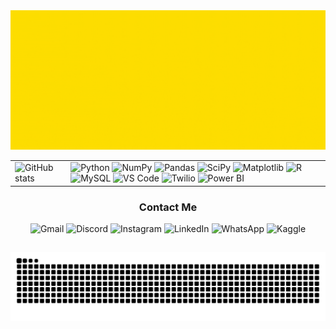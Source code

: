 <img src="images/profile1.gif" alt="Hello I'm Ashton" />

<table align="center">
  <tr>
    <td>
      <img src="https://github-readme-stats.vercel.app/api?username=asegnibo&count_private=true&show_icons=true&theme=gruvbox_light&include_all_commits=true" alt="GitHub stats" width="800"/>
    </td>
    <td>
      <img src="https://img.shields.io/badge/python-3670A0?style=for-the-badge&logo=python&logoColor=ffdd54" alt="Python"/>
      <img src="https://img.shields.io/badge/numpy-%23013243.svg?style=for-the-badge&logo=numpy&logoColor=white" alt="NumPy"/>
      <img src="https://img.shields.io/badge/pandas-%23150458.svg?style=for-the-badge&logo=pandas&logoColor=white" alt="Pandas"/>
      <img src="https://img.shields.io/badge/SciPy-%230C55A5.svg?style=for-the-badge&logo=scipy&logoColor=white" alt="SciPy"/>
      <img src="https://img.shields.io/badge/Matplotlib-%23ffffff.svg?style=for-the-badge&logo=Matplotlib&logoColor=black" alt="Matplotlib"/>
      <img src="https://img.shields.io/badge/r-%23276DC3.svg?style=for-the-badge&logo=r&logoColor=white" alt="R"/>
      <img src="https://img.shields.io/badge/mysql-4479A1.svg?style=for-the-badge&logo=mysql&logoColor=white" alt="MySQL"/>
      <img src="https://img.shields.io/badge/Visual%20Studio%20Code-0078d7.svg?style=for-the-badge&logo=visual-studio-code&logoColor=white" alt="VS Code"/>
      <img src="https://img.shields.io/badge/Twilio-F22F46?style=for-the-badge&logo=Twilio&logoColor=white" alt="Twilio"/>
      <img src="https://img.shields.io/badge/power_bi-F2C811?style=for-the-badge&logo=powerbi&logoColor=black" alt="Power BI"/>
    </td>
  </tr>
</table>



<!-- tutorial: https://github.com/anuraghazra/github-readme-stats/blob/master/docs/readme_pt-BR.md --> 
<!--![Anurag's GitHub stats](https://github-readme-stats.vercel.app/api?username=asegnibo&count_private=true&show_icons=true&theme=gotham&include_all_commits=true)-->
<!--[Top Langs](https://github-readme-stats.vercel.app/api/top-langs/?username=asegnibo&layout=compact)"-->

<!--![Python](https://img.shields.io/badge/python-3670A0?style=for-the-badge&logo=python&logoColor=ffdd54)
![NumPy](https://img.shields.io/badge/numpy-%23013243.svg?style=for-the-badge&logo=numpy&logoColor=white)
![Pandas](https://img.shields.io/badge/pandas-%23150458.svg?style=for-the-badge&logo=pandas&logoColor=white)
![SciPy](https://img.shields.io/badge/SciPy-%230C55A5.svg?style=for-the-badge&logo=scipy&logoColor=%white)
![Matplotlib](https://img.shields.io/badge/Matplotlib-%23ffffff.svg?style=for-the-badge&logo=Matplotlib&logoColor=black)
![R](https://img.shields.io/badge/r-%23276DC3.svg?style=for-the-badge&logo=r&logoColor=white)
![MySQL](https://img.shields.io/badge/mysql-4479A1.svg?style=for-the-badge&logo=mysql&logoColor=white)
![Visual Studio Code](https://img.shields.io/badge/Visual%20Studio%20Code-0078d7.svg?style=for-the-badge&logo=visual-studio-code&logoColor=white)
![Twilio](https://img.shields.io/badge/Twilio-F22F46?style=for-the-badge&logo=Twilio&logoColor=white)
![Power Bi](https://img.shields.io/badge/power_bi-F2C811?style=for-the-badge&logo=powerbi&logoColor=black)-->      
<h3 align="center">
  <strong>Contact Me</strong><br/>
</h3> 

<p align="center">
  <a href="mailto:ashton.segnibo@usp.br" style="text-decoration: none;"><img src="https://img.shields.io/badge/Gmail-D14836?style=for-the-badge&logo=gmail&logoColor=white" alt="Gmail"/></a>  <a href="https://discord.gg/7xRF7qRZ" style="text-decoration: none;"><img src="https://img.shields.io/badge/Discord-%235865F2.svg?style=for-the-badge&logo=discord&logoColor=white" alt="Discord"/></a>  <a href="https://instagram.com/asegnibo" style="text-decoration: none;"><img src="https://img.shields.io/badge/Instagram-%23E4405F.svg?style=for-the-badge&logo=Instagram&logoColor=white" alt="Instagram"/></a>  <a href="https://www.linkedin.com/in/asegnibo/" style="text-decoration: none;"><img src="https://img.shields.io/badge/linkedin-%230077B5.svg?style=for-the-badge&logo=linkedin&logoColor=white" alt="LinkedIn"/></a>  <a href="https://wa.me/5511947761508" style="text-decoration: none;"><img src="https://img.shields.io/badge/WhatsApp-25D366?style=for-the-badge&logo=whatsapp&logoColor=white" alt="WhatsApp"/></a>  <a href="https://www.kaggle.com/asegnibo" style="text-decoration: none;"><img src="https://img.shields.io/badge/Kaggle-035a7d?style=for-the-badge&logo=kaggle&logoColor=white" alt="Kaggle"/></a>
</p>

##

<picture>
  <source media="(prefers-color-scheme: dark)" srcset="https://raw.githubusercontent.com/asegnibo/asegnibo/output/github-contribution-grid-snake-dark.svg">
  <source media="(prefers-color-scheme: light)" srcset="https://raw.githubusercontent.com/asegnibo/asegnibo/output/github-contribution-grid-snake.svg">
  <img alt="github contribution grid snake animation" src="https://raw.githubusercontent.com/asegnibo/asegnibo/output/github-contribution-grid-snake.svg">
</picture>

